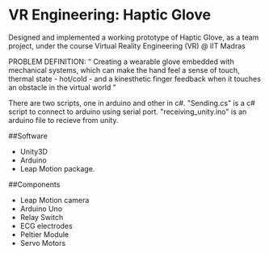 # VR Engineering: Haptic Glove
Designed and implemented a working prototype of Haptic Glove, as a team project, under the course Virtual Reality Engineering (VR) @ IIT Madras 

PROBLEM DEFINITION: “ Creating a wearable glove embedded with mechanical systems, which can make the hand feel a sense of touch, thermal state - hot/cold - and a kinesthetic finger feedback when it touches an obstacle in the virtual world ” 

There are two scripts, one in arduino and other in c#. "Sending.cs" is a c# script to connect to arduino using serial port. "receiving_unity.ino" is an arduino file to recieve from unity.

##Software
- Unity3D 
- Arduino
- Leap Motion package.

##Components
- Leap Motion camera 
- Arduino Uno
- Relay Switch
- ECG electrodes
- Peltier Module
- Servo Motors


